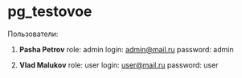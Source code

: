 # pg_testovoe

Пользователи:

1. **Pasha Petrov**
   role: admin
   login: admin@mail.ru
   password: admin

2. **Vlad Malukov**
   role: user
   login: user@mail.ru
   password: user
